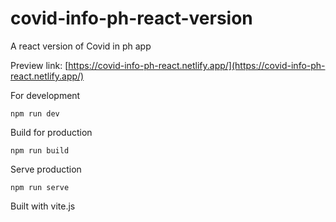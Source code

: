 # covid-info-ph-react-version
A react version of Covid in ph app

Preview link: [https://covid-info-ph-react.netlify.app/](https://covid-info-ph-react.netlify.app/)

For development
```
npm run dev
```

Build for production
```
npm run build
```

Serve production
```
npm run serve
```

Built with vite.js
